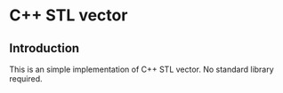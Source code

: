 C++ STL vector
==============

Introduction
------------
This is an simple implementation of C++ STL vector. 
No standard library required.